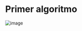 # Primer algoritmo
![image](https://github.com/zYahiir/Pensamiento_computacional/assets/143060323/e8cf8708-99b4-462a-ab68-ecb96c76a42d)
